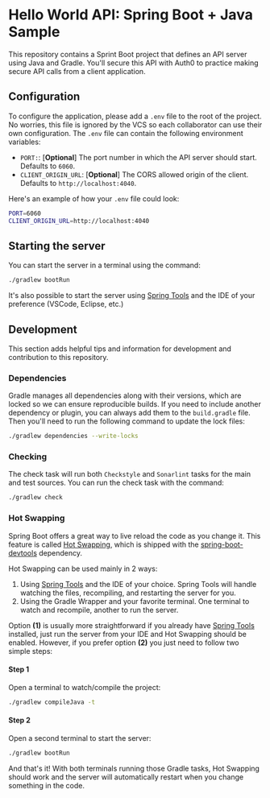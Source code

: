 # Hello World API: Spring Boot + Java Sample

This repository contains a Sprint Boot project that defines an API server using Java and Gradle. You'll secure this API with Auth0 to practice making secure API calls from a client application.

## Configuration

To configure the application, please add a `.env` file to the root of the project. No worries, this file is ignored by the VCS so each collaborator can use their own configuration. The `.env` file can contain the following environment variables:

* `PORT:`: [**Optional**] The port number in which the API server should start. Defaults to `6060`.
* `CLIENT_ORIGIN_URL`: [**Optional**] The CORS allowed origin of the client. Defaults to `http://localhost:4040`.

Here's an example of how your `.env` file could look:

```sh
PORT=6060
CLIENT_ORIGIN_URL=http://localhost:4040
```

##  Starting the server

You can start the server in a terminal using the command:

```sh
./gradlew bootRun
```

It's also possible to start the server using [Spring Tools][1] and the IDE of your preference (VSCode, Eclipse, etc.)

## Development

This section adds helpful tips and information for development and contribution to this repository.

### Dependencies

Gradle manages all dependencies along with their versions, which are locked so we can ensure reproducible builds. If you need to include another dependency or plugin, you can always add them to the `build.gradle` file. Then you'll need to run the following command to update the lock files:

```sh
./gradlew dependencies --write-locks
```

### Checking

The check task will run both `Checkstyle` and `Sonarlint` tasks for the main and test sources. You can run the check task with the command:

```sh
./gradlew check
```

### Hot Swapping

Spring Boot offers a great way to live reload the code as you change it. This feature is called [Hot Swapping][2], which is shipped with the [spring-boot-devtools][3] dependency.

Hot Swapping can be used mainly in 2 ways:

1. Using [Spring Tools][1] and the IDE of your choice. Spring Tools will handle watching the files, recompiling, and restarting the server for you.
2. Using the Gradle Wrapper and your favorite terminal. One terminal to watch and recompile, another to run the server.

Option **(1)** is usually more straightforward if you already have [Spring Tools][1] installed, just run the server from your IDE and Hot Swapping should be enabled. However, if you prefer option **(2)** you just need to follow two simple steps:

#### Step 1

Open a terminal to watch/compile the project:

```sh
./gradlew compileJava -t
```

#### Step 2

Open a second terminal to start the server:

```sh
./gradlew bootRun
```

And that's it! With both terminals running those Gradle tasks, Hot Swapping should work and the server will automatically restart when you change something in the code.

[1]: https://spring.io/tools
[2]: https://docs.spring.io/spring-boot/docs/2.5.5/reference/html/howto.html#howto.hotswapping
[3]: https://docs.spring.io/spring-boot/docs/2.5.5/reference/html/using.html#using.devtools
